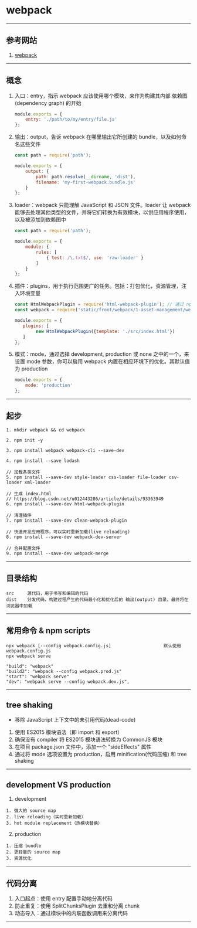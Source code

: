 # webpack

---
## 参考网站
1. [webpack](https://webpack.docschina.org/)
---
## 概念
1. 入口：entry，指示 webpack 应该使用哪个模块，来作为构建其内部 依赖图(dependency graph) 的开始
    ```javascript
    module.exports = {
        entry: './path/to/my/entry/file.js'
    };
    ```
2. 输出：output，告诉 webpack 在哪里输出它所创建的 bundle，以及如何命名这些文件
    ```javascript
    const path = require('path');
    
    module.exports = {
        output: {
            path: path.resolve(__dirname, 'dist'),
            filename: 'my-first-webpack.bundle.js'
        }
    };
    ```
3. loader：webpack 只能理解 JavaScript 和 JSON 文件。loader 让 webpack 能够去处理其他类型的文件，并将它们转换为有效模块，以供应用程序使用，以及被添加到依赖图中
    ```javascript
    const path = require('path');
    
    module.exports = {
        module: {
            rules: [
                { test: /\.txt$/, use: 'raw-loader' }
            ]
        }
    };
    ```
4. 插件：plugins，用于执行范围更广的任务。包括：打包优化，资源管理，注入环境变量
    ```javascript
    const HtmlWebpackPlugin = require('html-webpack-plugin'); // 通过 npm 安装
    const webpack = require('static/front/webpack/1-asset-management/webpack'); // 用于访问内置插件
    
    module.exports = {
       plugins: [
            new HtmlWebpackPlugin({template: './src/index.html'})
       ]
    };
    ```
5. 模式：mode，通过选择 development, production 或 none 之中的一个，来设置 mode 参数，你可以启用 webpack 内置在相应环境下的优化。其默认值为 production
    ```javascript
    module.exports = {
        mode: 'production'
    };
    ```
---
## 起步
```
1. mkdir webpack && cd webpack

2. npm init -y

3. npm install webpack webpack-cli --save-dev

4. npm install --save lodash

// 加载各类文件
5. npm install --save-dev style-loader css-loader file-loader csv-loader xml-loader

// 生成 index.html
// https://blog.csdn.net/u012443286/article/details/93363949
6. npm install --save-dev html-webpack-plugin

// 清理插件
7. npm install --save-dev clean-webpack-plugin

// 快速开发应用程序，可以实时重新加载(live reloading)
8. npm install --save-dev webpack-dev-server

// 合并配置文件
9. npm install --save-dev webpack-merge
```
---
## 目录结构
```
src     源代码，用于书写和编辑的代码
dist    分发代码，构建过程产生的代码最小化和优化后的 输出(output) 目录，最终将在浏览器中加载
```
---
## 常用命令 & npm scripts
```
npx webpack [--config webpack.config.js]                    默认使用 webpack.config.js
npx webpack serve

"build": "webpack"
"build2": "webpack --config webpack.prod.js"
"start": "webpack serve"
"dev": "webpack serve --config webpack.dev.js",
```
---
## tree shaking
- 移除 JavaScript 上下文中的未引用代码(dead-code)
1. 使用 ES2015 模块语法（即 import 和 export）
2. 确保没有 compiler 将 ES2015 模块语法转换为 CommonJS 模块
3. 在项目 package.json 文件中，添加一个 "sideEffects" 属性
4. 通过将 mode 选项设置为 production，启用 minification(代码压缩) 和 tree shaking
---
## development VS production
1. development
```
1. 强大的 source map
2. live reloading（实时重新加载）
3. hot module replacement（热模块替换）
```
2. production
```
1. 压缩 bundle
2. 更轻量的 source map
3. 资源优化
```
---
## 代码分离
1. 入口起点：使用 entry 配置手动地分离代码
2. 防止重复：使用 SplitChunksPlugin 去重和分离 chunk
3. 动态导入：通过模块中的内联函数调用来分离代码
---